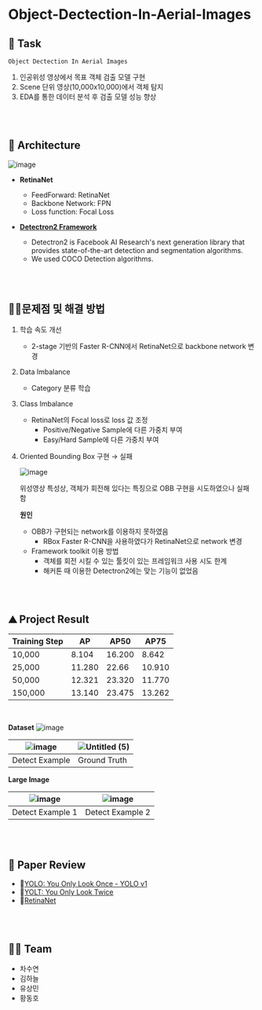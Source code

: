 ﻿# Object-Dectection-In-Aerial-Images

## 🏁 Task
`Object Dectection In Aerial Images`
1. 인공위성 영상에서 목표 객체 검출 모델 구현
2. Scene 단위 영상(10,000x10,000)에서 객체 탐지
3. EDA를 통한 데이터 분석 후 검출 모델 성능 향상

</br>
</br>

## 🧠 Architecture
![image](https://user-images.githubusercontent.com/84028683/146949696-392656e1-ca4f-404b-bfd9-8f57e8655d13.png)
- **RetinaNet**
    - FeedForward: RetinaNet
    - Backbone Network: FPN
    - Loss function: Focal Loss

- [**Detectron2 Framework**](https://github.com/facebookresearch/detectron2)
    - Detectron2 is Facebook AI Research's next generation library that provides state-of-the-art detection and segmentation algorithms.
    - We used COCO Detection algorithms.

</br>
</br>

## 👩‍💻문제점 및 해결 방법

1. 학습 속도 개선
    - 2-stage 기반의 Faster R-CNN에서 RetinaNet으로 backbone network 변경
2. Data Imbalance
    - Category 분류 학습
3. Class Imbalance
    - RetinaNet의 Focal loss로 loss 값 조정
        - Positive/Negative Sample에 다른 가중치 부여
        - Easy/Hard Sample에 다른 가중치 부여
4. Oriented Bounding Box 구현 → 실패
    
    ![image](https://user-images.githubusercontent.com/84028683/146950221-a245772b-5391-4cd0-9b7b-47b346f094b8.png)
    
    위성영상 특성상, 객체가 회전해 있다는 특징으로 OBB 구현을 시도하였으나 실패함
    
    **원인**
    
    - OBB가 구현되는 network를 이용하지 못하였음
        - RBox Faster R-CNN을 사용하였다가 RetinaNet으로 network 변경
    - Framework toolkit 이용 방법
        - 객체를 회전 시킬 수 있는 툴킷이 있는 프레임워크 사용 시도 한계
        - 해커톤 때 이용한 Detectron2에는 맞는 기능이 없었음

</br>
</br>

## ⛰ Project Result

|Training Step|AP|AP50|AP75|
|--|--|--|--|
|10,000|8.104|16.200|8.642|
|25,000|11.280|22.66|10.910|
|50,000|12.321|23.320|11.770|
|150,000|13.140|23.475|13.262|

</br>

**Dataset**
![image](https://user-images.githubusercontent.com/84028683/146953499-c170d6a4-b07c-4330-8a40-426432a5122b.png)

|![image](https://user-images.githubusercontent.com/84028683/146952686-825f88a5-403c-4a2d-94d7-9131627eeb1e.png)|![Untitled (5)](https://user-images.githubusercontent.com/84028683/146952838-02a119aa-c4c9-4874-81ec-8c4601b14410.png)|
|--|--|
|Detect Example|Ground Truth|

**Large Image**

|![image](https://user-images.githubusercontent.com/84028683/146952588-744e3075-40ba-4bcf-99be-0350159782c8.png)|![image](https://user-images.githubusercontent.com/84028683/146952623-0924a13d-b04f-48bd-9516-d77334247d97.png)|
|--|--|
|Detect Example 1|Detect Example 2|

</br>
</br>

## 📜 Paper Review

- 📃[YOLO: You Only Look Once - YOLO v1](https://velog.io/@cha-suyeon/%EB%85%BC%EB%AC%B8-%EB%A6%AC%EB%B7%B0-You-Only-Look-Once-YOLO-v1-v2-v3)
- 📃[YOLT: You Only Look Twice](https://velog.io/@cha-suyeon/%EC%A0%95%EB%A6%AC-You-Only-Look-Twice-Part-I)
- 📃[RetinaNet](https://velog.io/@cha-suyeon/Focal-Loss-for-Dense-Object-Detection)

</br>
</br>

## 👩‍🔬 Team
- 차수연
- 김하늘
- 유상민
- 황동호

